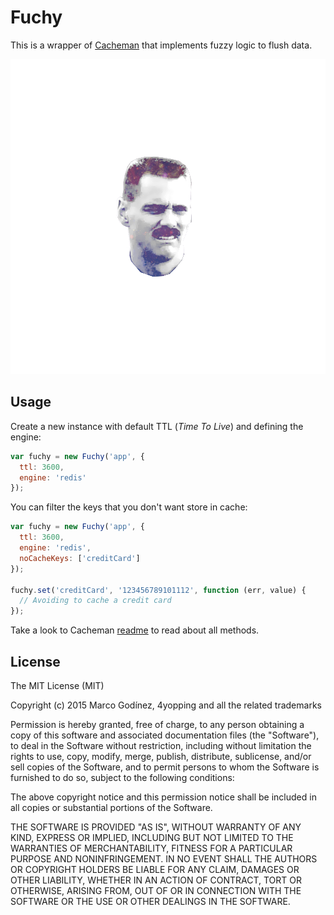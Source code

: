 # Fuchy

This is a wrapper of [Cacheman](https://github.com/cayasso/cacheman) that implements fuzzy logic to flush data.

![Fuchy](./fuchy.png)

## Usage

Create a new instance with default TTL (*Time To Live*) and defining the engine:

```js
var fuchy = new Fuchy('app', {
  ttl: 3600,
  engine: 'redis'
});
```

You can filter the keys that you don't want store in cache:

```js
var fuchy = new Fuchy('app', {
  ttl: 3600,
  engine: 'redis',
  noCacheKeys: ['creditCard']
});

fuchy.set('creditCard', '123456789101112', function (err, value) {
  // Avoiding to cache a credit card
});
```

Take a look to Cacheman [readme](https://github.com/cayasso/cacheman) to read about all methods.


## License

The MIT License (MIT)

Copyright (c) 2015 Marco Godínez, 4yopping and all the related trademarks

Permission is hereby granted, free of charge, to any person obtaining a copy
of this software and associated documentation files (the "Software"), to deal
in the Software without restriction, including without limitation the rights
to use, copy, modify, merge, publish, distribute, sublicense, and/or sell
copies of the Software, and to permit persons to whom the Software is
furnished to do so, subject to the following conditions:

The above copyright notice and this permission notice shall be included in
all copies or substantial portions of the Software.

THE SOFTWARE IS PROVIDED "AS IS", WITHOUT WARRANTY OF ANY KIND, EXPRESS OR
IMPLIED, INCLUDING BUT NOT LIMITED TO THE WARRANTIES OF MERCHANTABILITY,
FITNESS FOR A PARTICULAR PURPOSE AND NONINFRINGEMENT. IN NO EVENT SHALL THE
AUTHORS OR COPYRIGHT HOLDERS BE LIABLE FOR ANY CLAIM, DAMAGES OR OTHER
LIABILITY, WHETHER IN AN ACTION OF CONTRACT, TORT OR OTHERWISE, ARISING FROM,
OUT OF OR IN CONNECTION WITH THE SOFTWARE OR THE USE OR OTHER DEALINGS IN
THE SOFTWARE.
